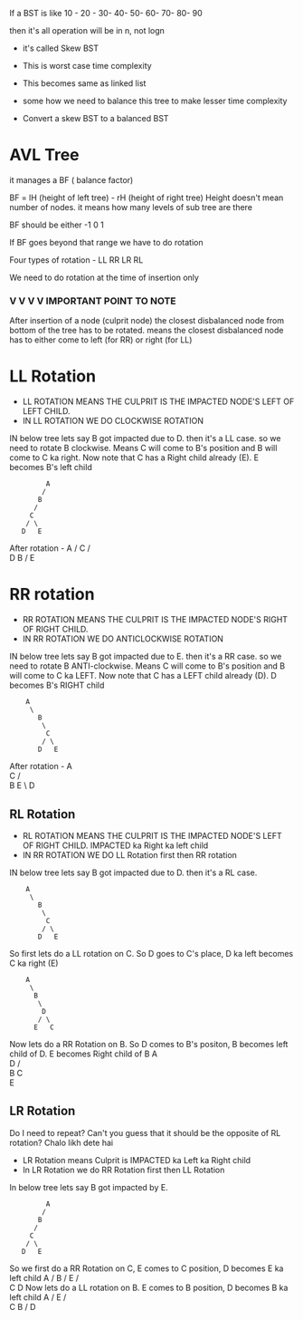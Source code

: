 If a BST is like 10 - 20 - 30- 40- 50- 60- 70- 80- 90

then it's all operation will be in n, not logn

- it's called Skew BST

- This is worst case time complexity

- This becomes same as linked list

- some how we need to balance this tree to make lesser time complexity

- Convert a skew BST to a balanced BST

# AVL Tree

it manages a BF ( balance factor)

BF = lH (height of left tree) - rH (height of right tree) Height doesn't mean number of nodes. it means how many levels of sub tree are there


BF should be either -1 0 1

If BF goes beyond that range we have to do rotation

Four types of rotation - LL RR LR RL

We need to do rotation at the time of insertion only

### V V V V IMPORTANT POINT TO NOTE ###

After insertion of a node (culprit node) the closest disbalanced node from bottom of the tree has to be rotated. means the closest disbalanced node has to either come to left (for RR) or right (for LL)

# LL Rotation

- LL ROTATION MEANS THE CULPRIT IS THE IMPACTED NODE'S LEFT OF LEFT CHILD.
- IN LL ROTATION WE DO CLOCKWISE ROTATION

IN below tree lets say B got impacted due to D. then it's a LL case. so we need to rotate B clockwise. Means C will come to B's position and B will come to C ka right. Now note that C has a Right child already (E). E becomes B's left child 

             A
            /
           B
          / 
         C
        / \
       D   E
After rotation - 
             A
            /
           C
          / \
         D   B
            / 
           E

# RR rotation

- RR ROTATION MEANS THE CULPRIT IS THE IMPACTED NODE'S RIGHT OF RIGHT CHILD.
- IN RR ROTATION WE DO ANTICLOCKWISE ROTATION

IN below tree lets say B got impacted due to E. then it's a RR case. so we need to rotate B ANTI-clockwise. Means C will come to B's position and B will come to C ka LEFT. Now note that C has a LEFT child already (D). D becomes B's RIGHT child

        A
         \
           B
            \ 
             C
            / \
           D   E
After rotation - 
             A
              \
               C
              / \
             B   E
              \ 
               D

## RL Rotation

- RL ROTATION MEANS THE CULPRIT IS THE IMPACTED NODE'S LEFT OF RIGHT CHILD. IMPACTED ka Right ka left child
- IN RR ROTATION WE DO LL Rotation first then RR rotation

IN below tree lets say B got impacted due to D. then it's a RL case. 

        A
         \
           B
            \ 
             C
            / \
           D   E
So first lets do a LL rotation on C. So D goes to C's place, D ka left becomes C ka right (E)

        A
         \
          B
           \
            D
           / \
          E   C

Now lets do a RR Rotation on B. So D comes to B's positon, B becomes left child of D. E becomes Right child of B
        A
         \
          D
         / \
        B   C
         \
          E

## LR Rotation

Do I need to repeat? Can't you guess that it should be the opposite of RL rotation? Chalo likh dete hai

- LR Rotation means Culprit is IMPACTED ka Left ka Right child
- In LR Rotation we do RR Rotation first then LL Rotation

In below tree lets say B got impacted by E. 

             A
            /
           B
          / 
         C
        / \
       D   E

So we first do a RR Rotation on C, E comes to C position, D becomes E ka left child
             A
            /
           B
          / 
         E
        / \
       C   D
Now lets do a LL rotation on B. E comes to B position, D becomes B ka left child
             A
            /
           E
          / \
         C   B
            / 
           D 